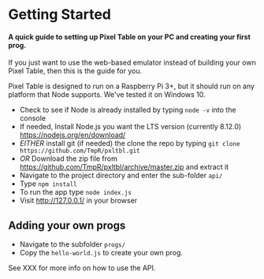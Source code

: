 # Getting Started
#### A quick guide to setting up Pixel Table on your PC and creating your first prog.

If you just want to use the web-based emulator instead of building your own Pixel Table, then this is the guide for you.

Pixel Table is designed to run on a Raspberry Pi 3+, but it should run on any platform that Node supports. We've tested it on Windows 10.

* Check to see if Node is already installed by typing `node -v` into the console
* If needed, Install Node.js you want the LTS version (currently 8.12.0) https://nodejs.org/en/download/
* *EITHER* install git (if needed) the clone the repo by typing  `git clone https://github.com/TmpR/pxltbl.git`
* *OR* Download the zip file from https://github.com/TmpR/pxltbl/archive/master.zip and extract it
* Navigate to the project directory and enter the sub-folder `api/` 
* Type `npm install`
* To run the app type `node index.js`
* Visit http://127.0.0.1/ in your browser

## Adding your own progs

* Navigate to the subfolder `progs/`
* Copy the `hello-world.js` to create your own prog.

See XXX for more info on how to use the API.
